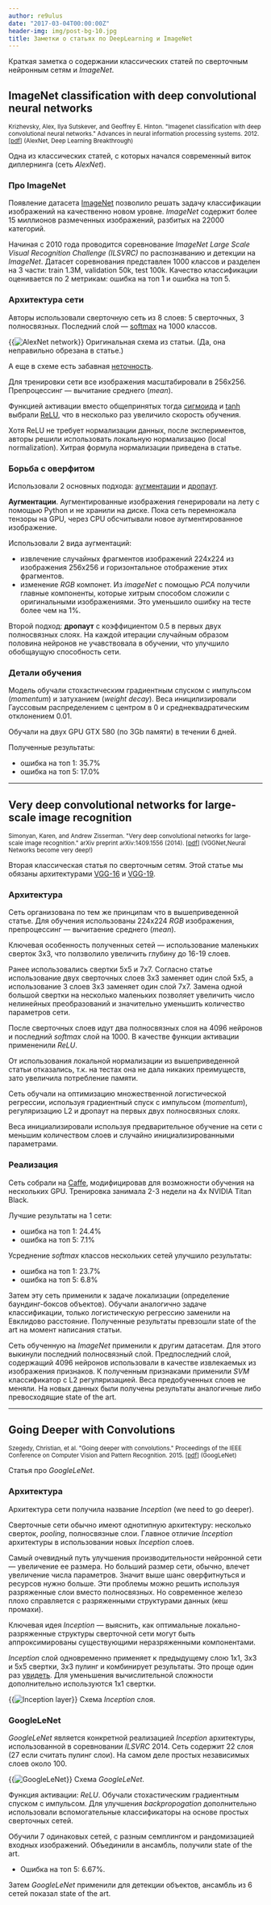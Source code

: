 ```yaml
---
author: re9ulus
date: "2017-03-04T00:00:00Z"
header-img: img/post-bg-10.jpg
title: Заметки о статьях по DeepLearning и ImageNet
---
```


Краткая заметка о содержании классических статей по сверточным нейронным сетям и *ImageNet*.<!--more-->

## ImageNet classification with deep convolutional neural networks

<sup>Krizhevsky, Alex, Ilya Sutskever, and Geoffrey E. Hinton. "Imagenet classification with deep convolutional neural networks."
Advances in neural information processing systems. 2012. [[pdf](http://papers.nips.cc/paper/4824-imagenet-classification-with-deep-convolutional-neural-networks.pdf)] (AlexNet, Deep Learning Breakthrough)</sup>

Одна из классических статей, с которых начался современный виток диплернинга (сеть *AlexNet*).

### Про ImageNet
Появление датасета [ImageNet](http://www.image-net.org) позволило решать задачу классификации изображений на качественно новом уровне. *ImageNet* содержит более 15 миллионов размеченных изображений, разбитых на 22000 категорий.

Начиная с 2010 года проводится соревнование *ImageNet Large Scale Visual Recognition Challenge (ILSVRC)* по распознаванию и детекции на *ImageNet*.
Датасет соревнования представлен 1000 классов и разделен на 3 части: train&nbsp;1.3M, validation&nbsp;50k, test&nbsp;100k. Качество классификации оценивается по 2 метрикам: ошибка на топ 1 и ошибка на топ 5.

### Архитектура сети

Авторы использовали сверточную сеть из 8 слоев: 5 сверточных, 3 полносвязных. Последний слой — [softmax](https://en.wikipedia.org/wiki/Softmax_function) на 1000 классов.

{{<image src="/img/imagenet/alexNet.png" alt="AlexNet network" position="center">}}
Оригинальная схема из статьи. (Да, она неправильно обрезана в статье.)

А еще в схеме есть забавная [неточность](https://youtu.be/LxfUGhug-iQ?t=48m58s).

Для тренировки сети все изображения масштабировали в 256x256. Препроцессинг — вычитание среднего (*mean*).

Функцией активации вместо общепринятых тогда [сигмоида](https://en.wikipedia.org/wiki/Sigmoid_function) и [tanh](http://functions.wolfram.com/ElementaryFunctions/Tanh/introductions/Tanh/ShowAll.html) выбрали [ReLU](https://en.wikipedia.org/wiki/Rectifier_(neural_networks)), что в несколько раз увеличило скорость обучения.

Хотя ReLU не требует нормализации данных, после экспериментов, авторы решили использовать локальную нормализацию (local normalization). Хитрая формула нормализации приведена в статье.

### Борьба с оверфитом
Использовали 2 основных подхода: [аугментации](http://lamda.nju.edu.cn/weixs/project/CNNTricks/CNNTricks.html) и [дропаут](https://en.wikipedia.org/wiki/Convolutional_neural_network#Dropout).

**Аугментации**. Аугментированные изображения генерировали на лету с помощью Python и не хранили на диске. Пока сеть перемножала тензоры на GPU, через CPU обсчитывали новое аугментированное изображение.

Использовали 2 вида аугментаций:

*  извлечение случайных фрагментов изображений 224x224 из изображения 256x256 и горизонтальное отображение этих фрагментов.
*  изменение *RGB* компонет. Из *imageNet* с помощью *PCA* получили главные компоненты, которые хитрым способом сложили с оригинальными изображениями. Это уменьшило ошибку на тесте более чем на 1\%.

Второй подход: **дропаут** с коэффициентом 0.5 в первых двух полносвязных слоях. На каждой итерации случайным образом половина нейронов не учавствовала в обучении, что улучшило обобщаущую способность сети.

### Детали обучения
Модель обучали стохастическим градиентным спуском с импульсом (*momentum*) и затуханием (*weight decay*). Веса иницилизировали Гауссовым распределением с центром в 0 и среднеквадратическим отклонением 0.01.

Обучали на двух GPU GTX 580 (по 3Gb памяти) в течении 6 дней.

Полученные результаты:

* ошибка на топ 1: 35.7\%
* ошибка на топ 5: 17.0\%

<hr />

## Very deep convolutional networks for large-scale image recognition

<sup>Simonyan, Karen, and Andrew Zisserman. "Very deep convolutional networks for large-scale image recognition."
arXiv preprint arXiv:1409.1556 (2014). [[pdf](https://arxiv.org/pdf/1409.1556.pdf)] (VGGNet,Neural Networks become very deep!)</sup>

Вторая классическая статья по сверточным сетям. Этой статье мы обязаны архитектурами [VGG-16](https://gist.github.com/ksimonyan/211839e770f7b538e2d8) и [VGG-19](https://gist.github.com/ksimonyan/3785162f95cd2d5fee77).

### Архитектура

Сеть организована по тем же принципам что в вышеприведенной статье. Для обучения использованы 224x224 *RGB* изображения, препроцессинг — вычитаение среднего (*mean*).

Ключевая особенность полученных сетей — использование маленьких сверток 3x3, что ползволило увеличить глубину до 16-19 слоев.

Ранее использовались свертки 5x5 и 7x7. Согласно статье использование двух сверточных слоев 3x3 заменяет один слой 5x5, а использование 3 слоев 3x3 заменяет один слой 7x7. Замена одной большой свертки на несколько маленьких позволяет увеличить число нелинейных преобразований и значительно уменьшить количество параметров сети.

После сверточных слоев идут два полносвязных слоя на 4096 нейронов и последний *softmax* слой на 1000. В качестве функции активации примененили *ReLU*.

От использования локальной нормализации из вышеприведенной статьи отказались, т.к. на тестах она не дала никаких преимуществ, зато увеличила потребление памяти.

Сеть обучали на оптимизацию множественной логистической регрессии, используя градиентный спуск с импульсом (*momentum*), регуляризацию L2 и дропаут на первых двух полносвязных слоях.

Веса инициализировали используя предварительное обучение на сети с меньшим количеством слоев и случайно инициализированными параметрами.

### Реализация
Сеть собрали на [Caffe](http://caffe.berkeleyvision.org), модифицировав для возможности обучения на нескольких GPU. Тренировка занимала 2-3 недели на 4х NVIDIA Titan Black.

Лучшие результаты на 1 сети:

* ошибка на топ 1: 24.4\%
* ошибка на топ 5: 7.1\%

Усреднение *softmax* классов нескольких сетей улучшило результаты:

* ошибка на топ 1: 23.7\%
* ошибка на топ 5: 6.8\%

Затем эту сеть применили к задаче локализации (определение баундинг-боксов объектов). Обучали аналогично задаче классификации, только логистическую регрессию заменили на Евклидово расстояние. Полученные результаты превзошли state of the art на момент написания статьи.

Сеть обученную на *ImageNet* применили к другим датасетам. Для этого выкинули последний полносвязный слой. Предпоследний слой, содержащий 4096 нейронов использовали в качестве извлекаемых из изображения признаков. К полученным признаками применили *SVM* классификатор с L2 регуляризацией. Веса предобученных слоев не меняли. На новых данных были получены результаты аналогичные либо превосходящие state of the art.

<hr />

## Going Deeper with Convolutions

<sup>Szegedy, Christian, et al. "Going deeper with convolutions."
Proceedings of the IEEE Conference on Computer Vision and Pattern Recognition. 2015. [[pdf](http://www.cv-foundation.org/openaccess/content_cvpr_2015/papers/Szegedy_Going_Deeper_With_2015_CVPR_paper.pdf)] (GoogLeNet)</sup>

Статья про *GoogleLeNet*.

### Архитектура
Архитектура сети получила название *Inception* (we need to go deeper).

Сверточные сети обычно имеют однотипную архитектуру: несколько сверток, *pooling*, полносвязные слои. Главное отличие *Inception* архитектуры в использовании новых *Inception* слоев.

Самый очевидный путь улучшения производительности нейронной сети — увеличение ее размера. Но больший размер сети, обычно, влечет увеличение числа параметров. Значит выше шанс оверфитнуться и ресурсов нужно больше. Эти проблемы можно решить используя разряженные слои вместо полносвязных. Но современное железо плохо справляется с разряженными структурами данных (кеш промахи).

Ключевая идея *Inception* — выяснить, как оптимальные локально-разряженные структуры сверточной сети могут быть аппроксимированы существующими неразряженными компонентами.

*Inception* слой одновременно применяет к предыдущему слою 1x1, 3x3 и 5x5 свертки, 3x3 пулинг и комбинирует результаты. Это проще один раз [увидеть](https://www.youtube.com/watch?v=VxhSouuSZDY). Для уменьшения вычислительной сложности дополнительно используются 1x1 свертки.

{{<image src="/img/imagenet/inceptionLayer.png" alt="Inception layer" position="center">}}
Схема *Inception* слоя.

### GoogleLeNet
*GoogleLeNet* является конкретной реализацией *Inception* архитектуры, использованной в соревновании *ILSVRC* 2014. Сеть содержит 22 слоя (27 если считать пулинг слои). На самом деле простых независимых слоев около 100.

{{<image src="/assets/imagenet/googleLeNet.png" alt="GoogleLeNet" position="center">}}
Схема *GoogleLeNet*.

Функция активации: *ReLU*. Обучали стохастическим градиентным спуском с импульсом. Для улучшения *backpropogation* дополнительно использовали вспомогательные классификаторы на основе простых сверточных сетей.

Обучили 7 одинаковых сетей, с разным семплингом и рандомизацией входных изображений. Объединили в ансамбль, получили state of the art.

* Ошибка на топ 5: 6.67\%.

Затем *GoogleLeNet* применили для детекции объектов, ансамбль из 6 сетей показал state of the art.
